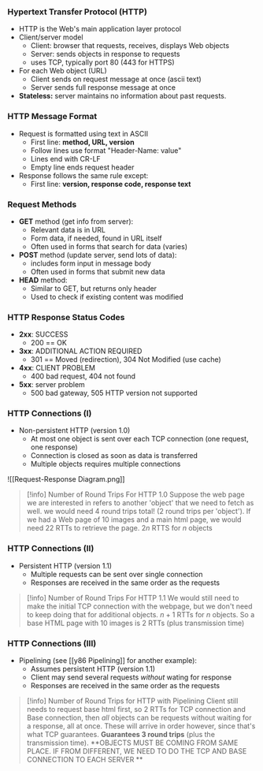 ### Hypertext Transfer Protocol (HTTP)
- HTTP is the Web's main application layer protocol
- Client/server model
	- Client: browser that requests, receives, displays Web objects
	- Server: sends objects in response to requests
	- uses TCP, typically port 80 (443 for HTTPS)
- For each Web object (URL)
	- Client sends on request message at once (ascii text)
	- Server sends full response message at once
- **Stateless:** server maintains no information about past requests.

### HTTP Message Format
- Request is formatted using text in ASCII
	- First line: **method, URL, version**
	- Follow lines use format "Header-Name: value"
	- Lines end with CR-LF
	- Empty line ends request header
- Response follows the same rule except:
	- First line: **version, response code, response text**
### Request Methods
- **GET** method (get info from server):
	- Relevant data is in URL
	- Form data, if needed, found in URL itself
	- Often used in forms that search for data (varies)
- **POST** method (update server, send lots of data):
	- includes form input in message body
	- Often used in forms that submit new data
- **HEAD** method:
	- Similar to GET, but returns only header
	- Used to check if existing content was modified
### HTTP Response Status Codes
- **2xx**: SUCCESS
	- 200 == OK
- **3xx**:  ADDITIONAL ACTION REQUIRED
	- 301 == Moved (redirection), 304 Not Modified (use cache)
- **4xx**: CLIENT PROBLEM
	- 400 bad request, 404 not found
- **5xx**: server problem
	- 500 bad gateway, 505 HTTP version not supported

### HTTP Connections (I)
- Non-persistent HTTP (version 1.0)
	- At most one object is sent over each TCP connection (one request, one response)
	- Connection is closed as soon as data is transferred
	- Multiple objects requires multiple connections

![[Request-Response Diagram.png]]

>[!info] Number of Round Trips For HTTP 1.0
>Suppose the web page we are interested in refers to another 'object' that we need to fetch as well. we would need 4 round trips total! (2 round trips per 'object').  If we had a Web page of 10 images and a main html page, we would need 22 RTTs to retrieve the page. $2n$ RTTS for $n$ objects

### HTTP Connections (II)
- Persistent HTTP (version 1.1)
	- Multiple requests can be sent over single connection
	- Responses are received in the same order as the requests

> [!info] Number of Round Trips For HTTP 1.1
>  We would still need to make the initial TCP connection with the webpage, but we don't need to keep doing that for additional objects. $n+1$ RTTs for $n$ objects. So a base HTML page with 10 images is $2$ RTTs (plus transmission time)

### HTTP Connections (III)
- Pipelining (see [[y86 Pipelining]] for another example):
	- Assumes persistent HTTP (version 1.1)
	- Client may send several requests *without* wating for response
	- Responses are received in the same order as the requests

> [!info] Number of Round Trips for HTTP with Pipelining
> Client still needs to request base html first, so 2 RTTs for TCP connection and Base connection, then *all* objects can be requests without waiting for a response, all at once. These will arrive in order however, since that's what TCP guarantees. **Guarantees 3 round trips** (plus the transmission time). **OBJECTS MUST BE COMING FROM SAME PLACE. IF FROM DIFFERENT, WE NEED TO DO THE TCP AND BASE CONNECTION TO EACH SERVER
> **


